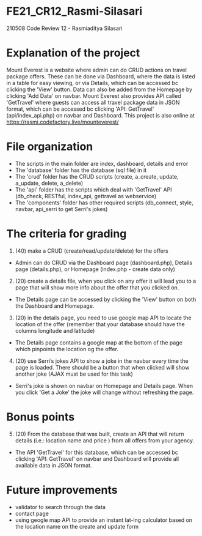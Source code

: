 # FE21_CR12_Rasmi-Silasari
210508 Code Review 12 - Rasmiaditya Silasari

# Explanation of the project
Mount Everest is a website where admin can do CRUD actions on travel package offers. These can be done via Dashboard, where the data is listed in a table for easy viewing, or via Details, which can be accessed bc clicking the 'View' button. Data can also be added from the Homepage by clicking 'Add Data' on navbar. Mount Everest also provides API called 'GetTravel' where guests can access all travel package data in JSON format, which can be accessed bc clicking 'API: GetTravel' (api/index_api.php) on navbar and Dashboard. 
This project is also online at https://rasmi.codefactory.live/mounteverest/

# File organization
- The scripts in the main folder are index, dashboard, details and error
- The 'database' folder has the database (sql file) in it
- The 'crud' folder has the CRUD scripts (create, a_create, update, a_update, delete, a_delete)
- The 'api' folder has the scripts which deal with 'GetTravel' API (db_check, RESTful, index_api, gettravel as webservice)
- The 'components' folder has other required scripts (db_connect, style, navbar, api_serri to get Serri's jokes)

# The criteria for grading
1. (40) make a CRUD (create/read/update/delete) for the offers
- Admin can do CRUD via the Dashboard page (dashboard.php), Details page (details.php), or Homepage (index.php - create data only)

2. (20) create a details file, when you click on any offer it will lead you to a page that will show more info about the offer that you clicked on.
- The Details page can be accessed by clicking the 'View' button on both the Dashboard and Homepage.

3. (20) in the details page, you need to use google map API to locate the location of the offer (remember that your database should have the columns longitude and latitude)
- The Details page contains a google map at the bottom of the page which pinpoints the location og the offer.

4. (20) use Serri’s jokes API to show a joke in the navbar every time the page is loaded. There should be a button that when clicked will show another joke (AJAX must be used for this task)
- Serri's joke is shown on navbar on Homepage and Details page. When you click 'Get a Joke' the joke will change without refreshing the page.

# Bonus points
5. (20) From the database that was built, create an API that will return details (i.e.: location name and price ) from all offers from your agency.
- The API 'GetTravel' for this database, which can be accessed bc clicking 'API: GetTravel' on navbar and Dashboard will provide all available data in JSON format.

# Future improvements
- validator to search through the data
- contact page
- using geogle map API to provide an instant lat-lng calculator based on the location name on the create and update form
